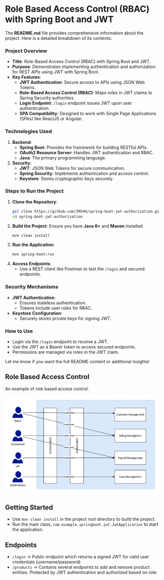 # Role Based Access Control (RBAC) with Spring Boot and JWT
The **README.md** file provides comprehensive information about the project. Here is a detailed breakdown of its contents:

### Project Overview
- **Title**: Role-Based Access Control (RBAC) with Spring Boot and JWT.
- **Purpose**: Demonstrates implementing authentication and authorization for REST APIs using JWT with Spring Boot.
- **Key Features**:
  - **JWT Authentication**: Secure access to APIs using JSON Web Tokens.
  - **Role-Based Access Control (RBAC)**: Maps roles in JWT claims to Spring Security authorities.
  - **Login Endpoint**: `/login` endpoint issues JWT upon user authentication.
  - **SPA Compatibility**: Designed to work with Single Page Applications (SPAs) like ReactJS or Angular.

### Technologies Used
1. **Backend**:
   - **Spring Boot**: Provides the framework for building RESTful APIs.
   - **OAuth2 Resource Server**: Handles JWT authentication and RBAC.
   - **Java**: The primary programming language.
2. **Security**:
   - **JWT**: JSON Web Tokens for secure communication.
   - **Spring Security**: Implements authentication and access control.
   - **Keystore**: Stores cryptographic keys securely.

### Steps to Run the Project
1. **Clone the Repository**:
   ```bash
   git clone https://github.com/IMS94/spring-boot-jwt-authorization.git
   cd spring-boot-jwt-authorization
   ```
2. **Build the Project**:
   Ensure you have **Java 8+** and **Maven** installed.
   ```bash
   mvn clean install
   ```
3. **Run the Application**:
   ```bash
   mvn spring-boot:run
   ```
4. **Access Endpoints**:
   - Use a REST client like Postman to test the `/login` and secured endpoints.

### Security Mechanisms
- **JWT Authentication**:
  - Ensures stateless authentication.
  - Tokens include user roles for RBAC.
- **Keystore Configuration**:
  - Securely stores private keys for signing JWT.

### How to Use
- Login via the `/login` endpoint to receive a JWT.
- Use the JWT as a Bearer token to access secured endpoints.
- Permissions are managed via roles in the JWT claim.

Let me know if you want the full README content or additional insights!

## Role Based Access Control
An example of role based access control.

![RBAC Example](https://github.com/IMS94/spring-boot-jwt-authorization/blob/master/rbac_sample.png?raw=true "Solution Overview")


## Getting Started

- Use `mvn clean install` in the project root directory to build the project. 
- Run the main class, `com.example.springboot.jwt.JwtApplication` to start the application.

## Endpoints

- `/login` -> Public endpoint which returns a signed JWT for valid user credentials (username/password)
- `/products` -> Contains several endpoints to add and remove product entities. Protected by JWT authentication and
authorized based on role.
